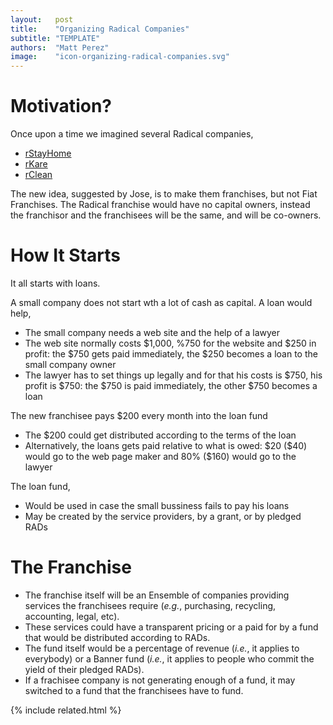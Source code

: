 ```yaml
---
layout:   post
title:    "Organizing Radical Companies"
subtitle: "TEMPLATE"
authors:  "Matt Perez"
image:    "icon-organizing-radical-companies.svg"
---
```


<div style='display:none; '>
 <p>Once upon a time we described several Radical companies. This is another motivation.</p>
</div>

<h1>Motivation?</h1>
 <p>Once upon a time we imagined several Radical companies,</p>
  <ul>
   <li><a href="https://radicalcompanies.com/2022/05/12/rstayhome" target="_blank">rStayHome</a></li>
   <li><a href="https://radicalcompanies.com/2022/05/13/rkare" target="_blank">rKare</a></li>
   <li><a href="https://radicalcompanies.com/2022/05/14/rclean" target="_blank">rClean</a></li>
  </ul>
 <p>The new idea, suggested by Jose, is to make them franchises, but not Fiat Franchises. The Radical franchise would have no capital owners, instead the franchisor and the franchisees will be the same, and will be co-owners.</p>

 <h1>How It Starts</h1>
  <p>It all starts with loans.</p>
  <p>A small company does not start wth a lot of cash as capital. A loan would help,</p>
   <ul>
    <li>The small company needs a web site and the help of a lawyer</li>
    <li>The web site normally costs $1,000, %750 for the website and $250 in profit: the $750 gets paid immediately, the $250 becomes a loan to the small company owner</li>
    <li>The lawyer has to set things up legally and for that his costs is $750, his profit is $750: the $750 is paid immediately, the other $750 becomes a loan</li>
   </ul> 
  <p>The new franchisee pays $200 every month into the loan fund</p>
   <ul>
    <li>The $200 could get distributed according to the terms of the loan</li>
    <li>Alternatively, the loans gets paid relative to what is owed: $20 ($40) would go to the web page maker and 80% ($160) would go to the lawyer</li>
   </ul>
  <p>The loan fund,</p>  
    <ul>
     <li>Would be used in case the small bussiness fails to pay his loans</li>
     <li>May be created by the service providers, by a grant, or by pledged RADs</li>
    </ul>

<h1>The Franchise</h1>
 <ul>
  <li>The franchise itself will be an Ensemble of companies providing services the franchisees require (<em>e.g.</em>, purchasing, recycling, accounting, legal, etc).</li>
  <li>These services could have a transparent pricing or a paid for by a fund that would be distributed according to RADs.</li>
  <li>The fund itself would be a percentage of revenue (<em>i.e.</em>, it applies to everybody) or a Banner fund (<em>i.e.</em>, it applies to people who commit the yield of their pledged RADs).</li>
  <li>If a frachisee company is not generating enough of a fund, it may switched to a fund that the franchisees have to fund.</li>
 </ul>

{% include related.html %}